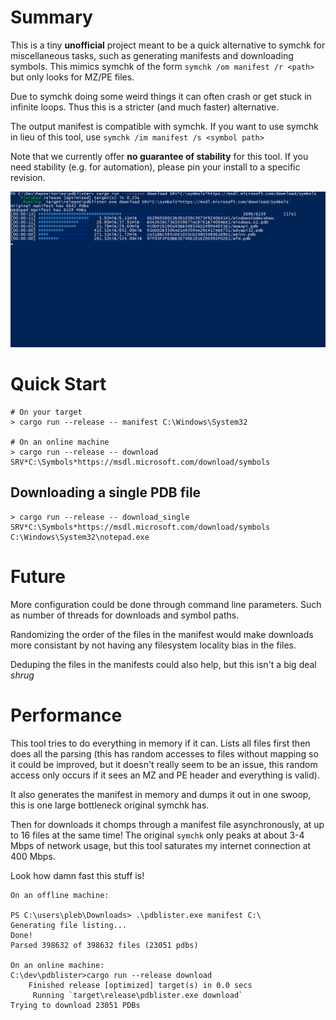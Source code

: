 # Summary

This is a tiny **unofficial** project meant to be a quick alternative to symchk for
miscellaneous tasks, such as generating manifests and downloading symbols. This
mimics symchk of the form `symchk /om manifest /r <path>` but only looks for MZ/PE files.

Due to symchk doing some weird things it can often crash or get stuck in
infinite loops. Thus this is a stricter (and much faster) alternative.

The output manifest is compatible with symchk. If you want to use symchk
in lieu of this tool, use `symchk /im manifest /s <symbol path>`

Note that we currently offer **no guarantee of stability** for this tool.
If you need stability (e.g. for automation), please pin your install to a specific revision.

![](docs/images/download.gif)

# Quick Start

```
# On your target
> cargo run --release -- manifest C:\Windows\System32

# On an online machine
> cargo run --release -- download SRV*C:\Symbols*https://msdl.microsoft.com/download/symbols
```

## Downloading a single PDB file
```
> cargo run --release -- download_single SRV*C:\Symbols*https://msdl.microsoft.com/download/symbols C:\Windows\System32\notepad.exe
```

# Future

More configuration could be done through command line parameters. Such as
number of threads for downloads and symbol paths.

Randomizing the order of the files in the manifest would make downloads more
consistant by not having any filesystem locality bias in the files.

Deduping the files in the manifests could also help, but this isn't a big
deal *shrug*

# Performance

This tool tries to do everything in memory if it can. Lists all files first
then does all the parsing (this has random accesses to files without mapping so
it could be improved, but it doesn't really seem to be an issue, this random
access only occurs if it sees an MZ and PE header and everything is valid).

It also generates the manifest in memory and dumps it out in one swoop, this is
one large bottleneck original symchk has.

Then for downloads it chomps through a manifest file asynchronously, at up to
16 files at the same time! The original `symchk` only peaks at about 3-4 Mbps
of network usage, but this tool saturates my internet connection at
400 Mbps.

Look how damn fast this stuff is!

```
On an offline machine:

PS C:\users\pleb\Downloads> .\pdblister.exe manifest C:\
Generating file listing...
Done!
Parsed 398632 of 398632 files (23051 pdbs)

On an online machine:
C:\dev\pdblister>cargo run --release download
    Finished release [optimized] target(s) in 0.0 secs
     Running `target\release\pdblister.exe download`
Trying to download 23051 PDBs
```

